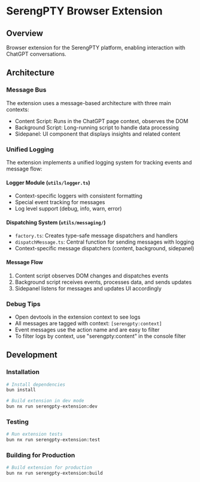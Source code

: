 # SerengPTY Browser Extension

## Overview
Browser extension for the SerengPTY platform, enabling interaction with ChatGPT conversations.

## Architecture

### Message Bus
The extension uses a message-based architecture with three main contexts:
- Content Script: Runs in the ChatGPT page context, observes the DOM
- Background Script: Long-running script to handle data processing
- Sidepanel: UI component that displays insights and related content

### Unified Logging
The extension implements a unified logging system for tracking events and message flow:

#### Logger Module (`utils/logger.ts`)
- Context-specific loggers with consistent formatting
- Special event tracking for messages
- Log level support (debug, info, warn, error)

#### Dispatching System (`utils/messaging/`)
- `factory.ts`: Creates type-safe message dispatchers and handlers
- `dispatchMessage.ts`: Central function for sending messages with logging
- Context-specific message dispatchers (content, background, sidepanel)

#### Message Flow
1. Content script observes DOM changes and dispatches events
2. Background script receives events, processes data, and sends updates
3. Sidepanel listens for messages and updates UI accordingly

### Debug Tips
- Open devtools in the extension context to see logs
- All messages are tagged with context: `[serengpty:context]`
- Event messages use the action name and are easy to filter
- To filter logs by context, use "serengpty:content" in the console filter

## Development

### Installation
```bash
# Install dependencies
bun install

# Build extension in dev mode
bun nx run serengpty-extension:dev
```

### Testing
```bash
# Run extension tests
bun nx run serengpty-extension:test
```

### Building for Production
```bash
# Build extension for production
bun nx run serengpty-extension:build
```